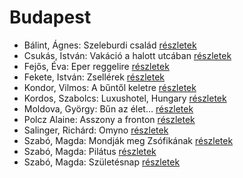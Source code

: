 # Budapest

- Bálint, Ágnes: Szeleburdi család [részletek](../_details/B%C3%A1lint%2C%20%C3%81gnes.md#id_161)
- Csukás, István: Vakáció a halott utcában [részletek](../_details/Csuk%C3%A1s%2C%20Istv%C3%A1n.md#id_1412)
- Fejős, Éva: Eper reggelire [részletek](../_details/Fej%C5%91s%2C%20%C3%89va.md#id_17)
- Fekete, István: Zsellérek [részletek](../_details/Fekete%2C%20Istv%C3%A1n.md#id_741)
- Kondor, Vilmos: A bűntől keletre [részletek](../_details/Kondor%2C%20Vilmos.md#id_980)
- Kordos, Szabolcs: Luxushotel, Hungary [részletek](../_details/Kordos%2C%20Szabolcs.md#id_159)
- Moldova, György: Bűn az élet… [részletek](../_details/Moldova%2C%20Gy%C3%B6rgy.md#id_1369)
- Polcz Alaine: Asszony a fronton [részletek](../_details/Polcz%20Alaine.md#id_1443)
- Salinger, Richárd: Omyno [részletek](../_details/Salinger%2C%20Rich%C3%A1rd.md#id_522)
- Szabó, Magda: Mondják meg Zsófikának [részletek](../_details/Szab%C3%B3%2C%20Magda.md#id_1346)
- Szabó, Magda: Pilátus [részletek](../_details/Szab%C3%B3%2C%20Magda.md#id_1351)
- Szabó, Magda: Születésnap [részletek](../_details/Szab%C3%B3%2C%20Magda.md#id_1337)